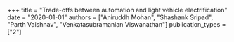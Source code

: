 +++
title = "Trade-offs between automation and light vehicle electrification"
date = "2020-01-01"
authors = ["Aniruddh Mohan", "Shashank Sripad", "Parth Vaishnav", "Venkatasubramanian Viswanathan"]
publication_types = ["2"]
